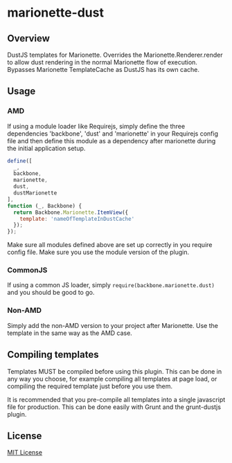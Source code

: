 # marionette-dust

## Overview
DustJS templates for Marionette. Overrides the Marionette.Renderer.render
to allow dust rendering in the normal Marionette flow of execution. Bypasses
Marionette TemplateCache as DustJS has its own cache.

## Usage

### AMD

If using a module loader like Requirejs, simply define the three dependencies
'backbone', 'dust' and 'marionette' in your Requirejs config file and then define
this module as a dependency after marionette during the initial application setup.

```javascript
define([
  _,
  backbone,
  marionette,
  dust,
  dustMarionette
],
function (_, Backbone) {
  return Backbone.Marionette.ItemView({
    template: 'nameOfTemplateInDustCache'
  });
});
```

Make sure all modules defined above are set up correctly in you require config file.
Make sure you use the module version of the plugin.

### CommonJS
If using a common JS loader, simply `require(backbone.marionette.dust)` and you
should be good to go.

### Non-AMD
Simply add the non-AMD version to your project after Marionette. Use the template in
the same way as the AMD case.

## Compiling templates
Templates MUST be compiled before using this plugin. This can be done in any way you
choose, for example compiling all templates at page load, or compiling the required
template just before you use them.

It is recommended that you pre-compile all templates into a single javascript file for
production. This can be done easily with Grunt and the grunt-dustjs plugin.

## License
[MIT License](http://en.wikipedia.org/wiki/MIT_License)
